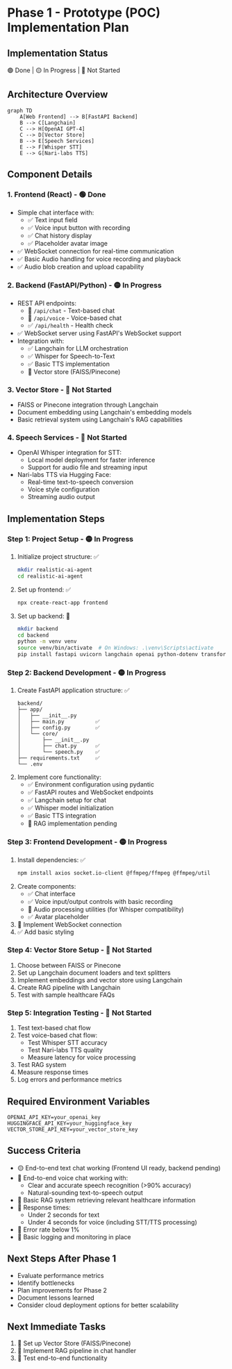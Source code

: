 # Phase 1 - Prototype (POC) Implementation Plan

## Implementation Status
🟢 Done | 🟡 In Progress | 🔴 Not Started

## Architecture Overview

```mermaid
graph TD
    A[Web Frontend] --> B[FastAPI Backend]
    B --> C[Langchain]
    C --> H[OpenAI GPT-4]
    C --> D[Vector Store]
    B --> E[Speech Services]
    E --> F[Whisper STT]
    E --> G[Nari-labs TTS]
```

## Component Details

### 1. Frontend (React) - 🟢 Done
- Simple chat interface with:
  - ✅ Text input field
  - ✅ Voice input button with recording
  - ✅ Chat history display
  - ✅ Placeholder avatar image
- ✅ WebSocket connection for real-time communication
- ✅ Basic Audio handling for voice recording and playback
- ✅ Audio blob creation and upload capability

### 2. Backend (FastAPI/Python) - 🟡 In Progress
- REST API endpoints:
  - 🔴 `/api/chat` - Text-based chat
  - 🔴 `/api/voice` - Voice-based chat
  - ✅ `/api/health` - Health check
- ✅ WebSocket server using FastAPI's WebSocket support
- Integration with:
  - ✅ Langchain for LLM orchestration
  - ✅ Whisper for Speech-to-Text
  - ✅ Basic TTS implementation
  - 🔴 Vector store (FAISS/Pinecone)

### 3. Vector Store - 🔴 Not Started
- FAISS or Pinecone integration through Langchain
- Document embedding using Langchain's embedding models
- Basic retrieval system using Langchain's RAG capabilities

### 4. Speech Services - 🔴 Not Started
- OpenAI Whisper integration for STT:
  - Local model deployment for faster inference
  - Support for audio file and streaming input
- Nari-labs TTS via Hugging Face:
  - Real-time text-to-speech conversion
  - Voice style configuration
  - Streaming audio output

## Implementation Steps

### Step 1: Project Setup - 🟡 In Progress
1. Initialize project structure: ✅
   ```bash
   mkdir realistic-ai-agent
   cd realistic-ai-agent
   ```
2. Set up frontend: ✅
   ```bash
   npx create-react-app frontend
   ```
3. Set up backend: 🔴
   ```bash
   mkdir backend
   cd backend
   python -m venv venv
   source venv/bin/activate  # On Windows: .\venv\Scripts\activate
   pip install fastapi uvicorn langchain openai python-dotenv transformers torch whisper huggingface_hub
   ```

### Step 2: Backend Development - 🟡 In Progress
1. Create FastAPI application structure: ✅
   ```
   backend/
   ├── app/
   │   ├── __init__.py
   │   ├── main.py          ✅
   │   ├── config.py        ✅
   │   └── core/
   │       ├── __init__.py
   │       ├── chat.py      ✅
   │       └── speech.py    ✅
   ├── requirements.txt     ✅
   └── .env
   ```
2. Implement core functionality:
   - ✅ Environment configuration using pydantic
   - ✅ FastAPI routes and WebSocket endpoints
   - ✅ Langchain setup for chat
   - ✅ Whisper model initialization
   - ✅ Basic TTS integration
   - 🔴 RAG implementation pending

### Step 3: Frontend Development - 🟡 In Progress
1. Install dependencies: ✅
   ```bash
   npm install axios socket.io-client @ffmpeg/ffmpeg @ffmpeg/util
   ```
2. Create components:
   - ✅ Chat interface
   - ✅ Voice input/output controls with basic recording
   - 🔴 Audio processing utilities (for Whisper compatibility)
   - ✅ Avatar placeholder
3. 🔴 Implement WebSocket connection
4. ✅ Add basic styling

### Step 4: Vector Store Setup - 🔴 Not Started
1. Choose between FAISS or Pinecone
2. Set up Langchain document loaders and text splitters
3. Implement embeddings and vector store using Langchain
4. Create RAG pipeline with Langchain
5. Test with sample healthcare FAQs

### Step 5: Integration Testing - 🔴 Not Started
1. Test text-based chat flow
2. Test voice-based chat flow:
   - Test Whisper STT accuracy
   - Test Nari-labs TTS quality
   - Measure latency for voice processing
3. Test RAG system
4. Measure response times
5. Log errors and performance metrics

## Required Environment Variables
```
OPENAI_API_KEY=your_openai_key
HUGGINGFACE_API_KEY=your_huggingface_key
VECTOR_STORE_API_KEY=your_vector_store_key
```

## Success Criteria
- 🟡 End-to-end text chat working (Frontend UI ready, backend pending)
- 🔴 End-to-end voice chat working with:
  - Clear and accurate speech recognition (>90% accuracy)
  - Natural-sounding text-to-speech output
- 🔴 Basic RAG system retrieving relevant healthcare information
- 🔴 Response times:
  - Under 2 seconds for text
  - Under 4 seconds for voice (including STT/TTS processing)
- 🔴 Error rate below 1%
- 🔴 Basic logging and monitoring in place

## Next Steps After Phase 1
- Evaluate performance metrics
- Identify bottlenecks
- Plan improvements for Phase 2
- Document lessons learned
- Consider cloud deployment options for better scalability

## Next Immediate Tasks
1. 🎯 Set up Vector Store (FAISS/Pinecone)
2. 🎯 Implement RAG pipeline in chat handler
3. 🎯 Test end-to-end functionality 